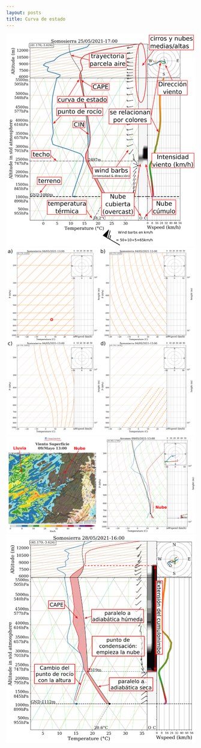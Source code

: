 ```yaml
---
layout: posts
title: Curva de estado
---
```

<img class='post__img' src='/assets/images/explanation.png'/>

<img class='post__img' src='/assets/images/axis.png'/>

<img class='post__img' src='/assets/images/sounding_nube.png'/>

<img class='post__img' src='/assets/images/sounding_tormenta.png'/>
